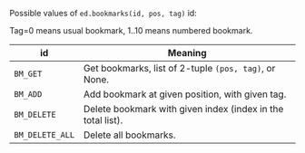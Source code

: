 Possible values of `ed.bookmarks(id, pos, tag)` id:

Tag=0 means usual bookmark, 1..10 means numbered bookmark.

id | Meaning
-- | -----------
`BM_GET` | Get bookmarks, list of 2-tuple `(pos, tag)`, or None. 
`BM_ADD` | Add bookmark at given position, with given tag.
`BM_DELETE` | Delete bookmark with given index (index in the total list).
`BM_DELETE_ALL` | Delete all bookmarks.
